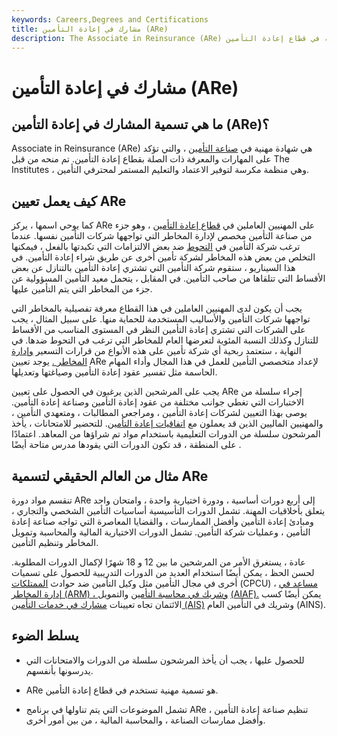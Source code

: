 ```yaml
---
keywords: Careers,Degrees and Certifications
title: مشارك في إعادة التأمين (ARe)
description: The Associate in Reinsurance (ARe) هي شهادة صناعة التأمين التي تؤكد على المهارات والمعرفة اللازمة في قطاع إعادة التأمين.
---
```


# مشارك في إعادة التأمين (ARe)
## ما هي تسمية المشارك في إعادة التأمين (ARe)؟

Associate in Reinsurance (ARe) هي شهادة مهنية في [صناعة التأمين](/insurance) ، والتي تؤكد على المهارات والمعرفة ذات الصلة بقطاع إعادة التأمين. تم منحه من قبل The Institutes ، وهي منظمة مكرسة لتوفير الاعتماد والتعليم المستمر لمحترفي التأمين.

## كيف يعمل تعيين ARe

كما يوحي اسمها ، يركز ARe على المهنيين العاملين في [قطاع إعادة التأمين](/reinsurance) ، وهو جزء من صناعة التأمين مخصص لإدارة المخاطر التي تواجهها شركات التأمين نفسها. عندما ترغب شركة التأمين في [التحوط](/hedge) ضد بعض الالتزامات التي تكبدتها بالفعل ، فيمكنها التخلص من بعض هذه المخاطر لشركة تأمين أخرى عن طريق شراء إعادة التأمين. في هذا السيناريو ، ستقوم شركة التأمين التي تشتري إعادة التأمين بالتنازل عن بعض الأقساط التي تتلقاها من صاحب التأمين. في المقابل ، يتحمل معيد التأمين المسؤولية عن جزء من المخاطر التي يتم التأمين عليها.

يجب أن يكون لدى المهنيين العاملين في هذا القطاع معرفة تفصيلية بالمخاطر التي تواجهها شركات التأمين والأساليب المستخدمة للحماية منها. على سبيل المثال ، يجب على الشركات التي تشتري إعادة التأمين النظر في المستوى المناسب من الأقساط للتنازل وكذلك النسبة المئوية لتعرضها العام للمخاطر التي ترغب في التحوط ضدها. في النهاية ، ستعتمد ربحية أي شركة تأمين على هذه الأنواع من قرارات التسعير [وإدارة المخاطر .](/riskmanagement) يوجد تعيين ARe لإعداد متخصصي التأمين للعمل في هذا المجال وأداء المهام الحاسمة مثل تفسير عقود إعادة التأمين وصياغتها وتعديلها.

يجب على المرشحين الذين يرغبون في الحصول على تعيين ARe إجراء سلسلة من الاختبارات التي تغطي جوانب مختلفة من عقود إعادة التأمين وصناعة إعادة التأمين. يوصى بهذا التعيين لشركات إعادة التأمين ، ومراجعي المطالبات ، ومتعهدي التأمين ، والمهنيين الماليين الذين قد يعملون مع [اتفاقيات إعادة التأمين](/treaty-reinsurance). للتحضير للامتحانات ، يأخذ المرشحون سلسلة من الدورات التعليمية باستخدام مواد تم شراؤها من المعاهد. اعتمادًا على المنطقة ، قد تكون الدورات التي يقودها مدرس متاحة أيضًا .

## مثال من العالم الحقيقي لتسمية ARe

تنقسم مواد دورة ARe إلى أربع دورات أساسية ، ودورة اختيارية واحدة ، وامتحان واحد يتعلق بأخلاقيات المهنة. تشمل الدورات التأسيسية أساسيات التأمين الشخصي والتجاري ، ومبادئ إعادة التأمين وأفضل الممارسات ، والقضايا المعاصرة التي تواجه صناعة إعادة التأمين ، وعمليات شركة التأمين. تشمل الدورات الاختيارية المالية والمحاسبة وتمويل المخاطر وتنظيم التأمين.

عادة ، يستغرق الأمر من المرشحين ما بين 12 و 18 شهرًا لإكمال الدورات المطلوبة. لحسن الحظ ، يمكن أيضًا استخدام العديد من الدورات التدريبية للحصول على تسميات أخرى في مجال التأمين مثل وكيل التأمين ضد حوادث [الممتلكات](/chartered-property-casualty-underwriter-cpcu) (CPCU) ، [مساعد في إدارة المخاطر (ARM) ، وشريك في محاسبة التأمين](/associate-risk-management) والتمويل [(AIAF).](/aiaf) يمكن أيضًا كسب الائتمان تجاه تعيينات [مشارك في خدمات التأمين (AIS)](/associate-insurance-services-ais) وشريك في التأمين العام (AINS).

## يسلط الضوء

- للحصول عليها ، يجب أن يأخذ المرشحون سلسلة من الدورات والامتحانات التي يدرسونها بأنفسهم.

- ARe هو تسمية مهنية تستخدم في قطاع إعادة التأمين.

- تشمل الموضوعات التي يتم تناولها في برنامج ARe تنظيم صناعة إعادة التأمين ، وأفضل ممارسات الصناعة ، والمحاسبة المالية ، من بين أمور أخرى.

